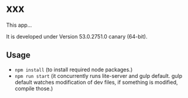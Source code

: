 # xxx

This app...

It is developed under Version 53.0.2751.0 canary (64-bit).

## Usage

* `npm install` (to install required node packages.)
* `npm run start` (it concurrently runs lite-server and gulp default. gulp default watches modification of dev files, if something is modified, compile those.)
